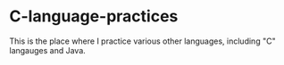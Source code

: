 # C-language-practices

This is the place where I practice various other languages, including "C" langauges and Java.
